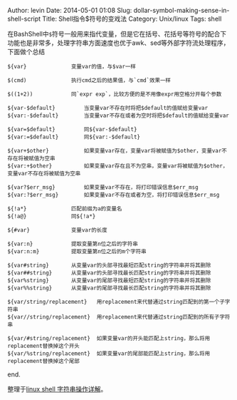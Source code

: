 Author: levin
Date: 2014-05-01 01:08
Slug: dollar-symbol-making-sense-in-shell-script
Title: Shell指令$符号的变戏法
Category: Unix/linux
Tags: shell

在BashShell中`$`符号一般用来指代变量，但是它在括号、花括号等符号的配合下功能也是非常多，处理字符串方面速度也优于awk、sed等外部字符流处理程序，下面做个总结<!-- more -->

    ${var}              变量var的值，与$var一样
    
    $(cmd)	            执行cmd之后的结果值，与`cmd`效果一样
    
    $((1+2))	        同`expr exp`，比较方便的是不用像expr用空格分开每个参数
    
    ${var-$default}		    当变量var不存在时将把$default的值赋给变量var
    ${var:-$default}	    当变量var不存在或者为空时将把$default的值赋给变量var
        
    ${var=$default}		    同${var-$default}
    ${var:=$default}	    同${var:-$default}
    
    ${var+$other}		    如果变量var存在，变量var将被赋值为$other，变量var不存在将被赋值为空串
    ${var:+$other}		    如果变量var存在且不为空串，变量var将被赋值为$other，变量var不存在将被赋值为空串
    
    ${var?$err_msg}		    如果变量var不存在，将打印错误信息$err_msg
    ${var:?$err_msg}		如果变量var不存在或者为空，将打印错误信息$err_msg
    
    ${!a*}		        匹配前缀为a的变量名
    ${!a@}		        同${!a*}
    
    ${#var}		        变量var的长度
    
    ${var:n}	        提取变量第n位之后的字符串
    ${var:n:m}	        提取变量第n位之后的m个字符串
    
    ${var#string}		从变量var的头部寻找最短匹配string的字符串并将其删除
    ${var##string}		从变量var的头部寻找最长匹配string的字符串并将其删除
    ${var%string}		从变量var的尾部寻找最短匹配string的字符串并将其删除
    ${var%%string}		从变量var的尾部寻找最长匹配string的字符串并将其删除
    
    ${var/string/replacement}	用replacement来代替通过string匹配到的第一个子字符串
    ${var//string/replacement}	用replacement来代替通过string匹配到的所有子字符串
    
    ${var/#string/replacement}	如果变量var的开头能匹配上string，那么将用replacement替换掉这个开头
    ${var/%string/replacement}	如果变量var的尾部能匹配上string，那么将用replacement替换掉这个尾部

end.

整理于[linux shell 字符串操作详解](/url.html#http://justcoding.iteye.com/blog/1963463)。
